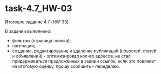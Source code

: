 # task-4.7_HW-03
Итоговое задание 4.7 (HW-03)

В задании выполнено:
- фильтры (страница поиска);
- пагинация;
- создание, редактирование и удаление публикаций (новостей, статей и объявлений) - оптимизировал кол-во адресов, не стал придерживаться предложенных в заднии ссылок, если это повлияет на итоговую оценку, прошу сообщить - переделаю.
